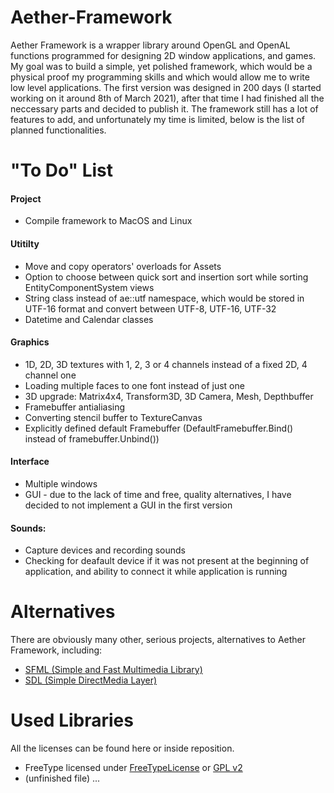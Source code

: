 # Aether-Framework
Aether Framework is a wrapper library around OpenGL and OpenAL functions programmed for designing 2D window applications, and games.
My goal was to build a simple, yet polished framework, which would be a physical proof my programming skills and which would allow me to write low level applications.
The first version was designed in 200 days (I started working on it around 8th of March 2021), after that time I had finished all the neccessary parts and decided to publish it.
The framework still has a lot of features to add, and unfortunately my time is limited, below is the list of planned functionalities.

# "To Do" List
#### Project
- Compile framework to MacOS and Linux
#### Utitilty
- Move and copy operators' overloads for Assets
- Option to choose between quick sort and insertion sort while sorting EntityComponentSystem views
- String class instead of ae::utf namespace, which would be stored in UTF-16 format and convert between UTF-8, UTF-16, UTF-32
- Datetime and Calendar classes
#### Graphics
- 1D, 2D, 3D textures with 1, 2, 3 or 4 channels instead of a fixed 2D, 4 channel one
- Loading multiple faces to one font instead of just one
- 3D upgrade: Matrix4x4, Transform3D, 3D Camera, Mesh, Depthbuffer
- Framebuffer antialiasing
- Converting stencil buffer to TextureCanvas
- Explicitly defined default Framebuffer (DefaultFramebuffer.Bind() instead of framebuffer.Unbind())
#### Interface
- Multiple windows
- GUI - due to the lack of time and free, quality alternatives, I have decided to not implement a GUI in the first version
#### Sounds:
- Capture devices and recording sounds
- Checking for deafault device if it was not present at the beginning of application, 
and ability to connect it while application is running

# Alternatives
There are obviously many other, serious projects, alternatives to Aether Framework, including:
- [SFML (Simple and Fast Multimedia Library)](https://www.sfml-dev.org/)
- [SDL (Simple DirectMedia Layer)](https://www.libsdl.org/)

# Used Libraries
All the licenses can be found here or inside reposition.
- FreeType licensed under [FreeTypeLicense](_LICENSE_) or [GPL v2](_LICENSE)
- (unfinished file) ...
